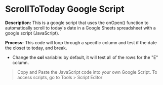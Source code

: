 # ScrollToToday Google Script
**Description:** This is a google script that uses the onOpen() function to automatically scroll to today's date in a Google Sheets spreadsheet with a google script (JavaScript). 

**Process:** This code will loop through a specific column and test if the date the closet to today, and break.

- Change the **col** variable: by default, it will test all of the rows for the "E" column.

> Copy and Paste the JavaScript code into your own Google Script. To access scripts, go to Tools > Script Editor
